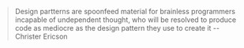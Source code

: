 >Design partterns are spoonfeed material for brainless programmers incapable of undependent thought, who will be resolved to produce code as mediocre as the design pattern they use to create it
> -- Christer Ericson
